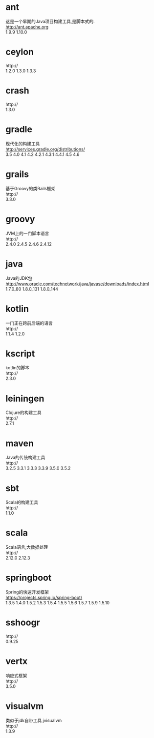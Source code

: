 # ant
这是一个早期的Java项目构建工具,是脚本式的.  
http://ant.apache.org  
1.9.9 1.10.0

# ceylon
  
http://  
1.2.0 1.3.0 1.3.3

# crash
  
http://  
1.3.0

# gradle
现代化的构建工具  
http://services.gradle.org/distributions/  
3.5 4.0 4.1 4.2 4.2.1 4.3.1 4.4.1 4.5 4.6

# grails
基于Groovy的类Rails框架  
http://  
3.3.0

# groovy
JVM上的一门脚本语言  
http://  
2.4.0 2.4.5 2.4.6 2.4.12

# java
Java的JDK包  
http://www.oracle.com/technetwork/java/javase/downloads/index.html  
1.7.0_80 1.8.0_131 1.8.0_144

# kotlin
一门正在跨前后端的语言  
http://  
1.1.4 1.2.0

# kscript
kotlin的脚本  
http://  
2.3.0

# leiningen
Clojure的构建工具  
http://  
2.7.1

# maven
Java的传统构建工具  
http://  
3.2.5 3.3.1 3.3.3 3.3.9 3.5.0 3.5.2

# sbt
Scala的构建工具  
http://  
1.1.0

# scala
Scala语言,大数据处理  
http://  
2.12.0 2.12.3

# springboot
Spring的快速开发框架  
https://projects.spring.io/spring-boot/  
1.3.5 1.4.0 1.5.2 1.5.3 1.5.4 1.5.5 1.5.6 1.5.7 1.5.9 1.5.10

# sshoogr

http://  
0.9.25

# vertx
响应式框架  
http://  
3.5.0

# visualvm
类似于jdk自带工具 jvisualvm  
http://  
1.3.9
